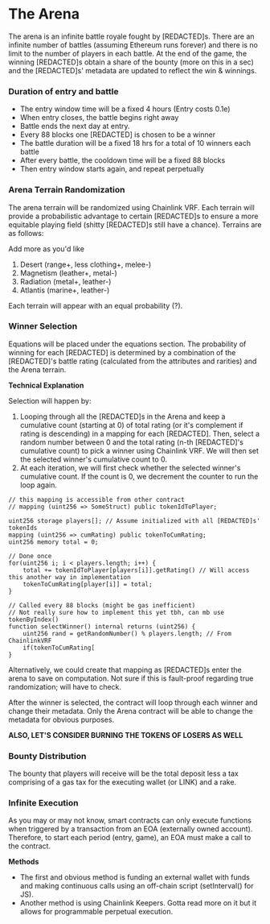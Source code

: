 # The Arena

The arena is an infinite battle royale fought by \[REDACTED]s. There are an infinite number of battles (assuming Ethereum runs forever) and there is no limit to the number of players in each battle. At the end of the game, the winning \[REDACTED]s obtain a share of the bounty (more on this in a sec) and the \[REDACTED]s' metadata are updated to reflect the win & winnings.

### Duration of entry and battle

* The entry window time will be a fixed 4 hours (Entry costs 0.1e)
* When entry closes, the battle begins right away
* Battle ends the next day at entry.&#x20;
* Every 88 blocks one \[REDACTED] is chosen to be a winner
* The battle duration will be a fixed 18 hrs for a total of 10 winners each battle
* After every battle, the cooldown time will be a fixed 88 blocks
* Then entry window starts again, and repeat perpetually

### Arena Terrain Randomization

The arena terrain will be randomized using Chainlink VRF. Each terrain will provide a probabilistic advantage to certain \[REDACTED]s to ensure a more equitable playing field (shitty \[REDACTED]s still have a chance). Terrains are as follows:

Add more as you'd like

1. Desert (range+, less clothing+, melee-)
2. Magnetism (leather+, metal-)
3. Radiation (metal+, leather-)
4. Atlantis (marine+, leather-)

Each terrain will appear with an equal probability (?).

### Winner Selection

Equations will be placed under the equations section. The probability of winning for each \[REDACTED] is determined by a combination of the \[REDACTED]'s battle rating (calculated from the attributes and rarities) and the Arena terrain.&#x20;

**Technical Explanation**

Selection will happen by:

1. Looping through all the \[REDACTED]s in the Arena and keep a cumulative count (starting at 0) of total rating (or it's complement if rating is descending) in a mapping for each \[REDACTED]. Then, select a random number between 0 and the total rating (n-th \[REDACTED]'s cumulative count) to pick a winner using Chainlink VRF. We will then set the selected winner's cumulative count to 0.&#x20;
2. At each iteration, we will first check whether the selected winner's cumulative count. If the count is 0, we decrement the counter to run the loop again.

```solidity
// this mapping is accessible from other contract
// mapping (uint256 => SomeStruct) public tokenIdToPlayer;

uint256 storage players[]; // Assume initialized with all [REDACTED]s' tokenIds
mapping (uint256 => cumRating) public tokenToCumRating;
uint256 memory total = 0;

// Done once
for(uint256 i; i < players.length; i++) {
    total += tokenIdToPlayer[players[i]].getRating() // Will access this another way in implementation
    tokenToCumRating[player[i]] = total;
}

// Called every 88 blocks (might be gas inefficient)
// Not really sure how to implement this yet tbh, can mb use tokenByIndex()
function selectWinner() internal returns (uint256) {
    uint256 rand = getRandomNumber() % players.length; // From ChainlinkVRF
    if(tokenToCumRating[
}

```

Alternatively, we could create that mapping as \[REDACTED]s enter the arena to save on computation. Not sure if this is fault-proof regarding true randomization; will have to check.

After the winner is selected, the contract will loop through each winner and change their metadata. Only the Arena contract will be able to change the metadata for obvious purposes.

**ALSO, LET'S CONSIDER BURNING THE TOKENS OF LOSERS AS WELL**

### Bounty Distribution

The bounty that players will receive will be the total deposit less a tax comprising of a gas tax for the executing wallet (or LINK) and a rake.&#x20;

### Infinite Execution

As you may or may not know, smart contracts can only execute functions when triggered by a transaction from an EOA (externally owned account). Therefore, to start each period (entry, game), an EOA must make a call to the contract.&#x20;

**Methods**

* The first and obvious method is funding an external wallet with funds and making continuous calls using an off-chain script (setInterval() for JS).&#x20;
* Another method is using Chainlink Keepers. Gotta read more on it but it allows for programmable perpetual execution.&#x20;
